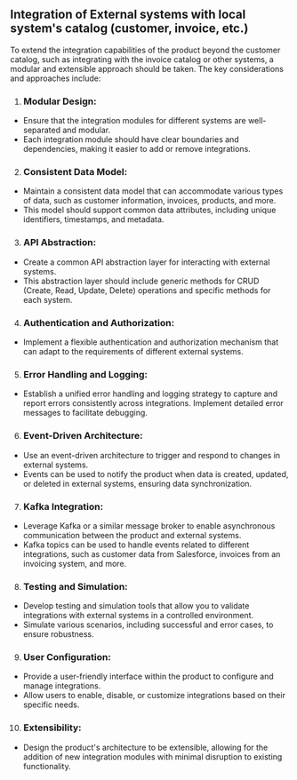 ## Integration of External systems with local system's catalog (customer, invoice, etc.)

To extend the integration capabilities of the product beyond the customer catalog, such as integrating with the invoice catalog or other systems, a modular and extensible approach should be taken. The key considerations and approaches include:

1) ### Modular Design: 
<ul>
    <li>Ensure that the integration modules for different systems are well-separated and modular.</li>
    <li>Each integration module should have clear boundaries and dependencies, making it easier to add or remove integrations.</li>
</ul>

2) ### Consistent Data Model: 
<ul>
    <li>Maintain a consistent data model that can accommodate various types of data, such as customer information, invoices, products, and more.</li> 
    <li>This model should support common data attributes, including unique identifiers, timestamps, and metadata.</li>
</ul>

3) ### API Abstraction: 
<ul>
    <li>Create a common API abstraction layer for interacting with external systems. </li> 
    <li>This abstraction layer should include generic methods for CRUD (Create, Read, Update, Delete) operations and specific methods for each system. </li>
</ul>

4) ### Authentication and Authorization: 
<ul>
    <li>Implement a flexible authentication and authorization mechanism that can adapt to the requirements of different external systems.</li>
</ul>

5) ### Error Handling and Logging: 
<ul>
    <li>Establish a unified error handling and logging strategy to capture and report errors consistently across integrations. Implement detailed error messages to facilitate debugging.</li>
</ul>

6) ### Event-Driven Architecture: 
<ul>
    <li>Use an event-driven architecture to trigger and respond to changes in external systems.</li> 
    <li>Events can be used to notify the product when data is created, updated, or deleted in external systems, ensuring data synchronization.</li>
</ul>

7) ### Kafka Integration:
<ul> 
    <li>Leverage Kafka or a similar message broker to enable asynchronous communication between the product and external systems.</li> 
    <li>Kafka topics can be used to handle events related to different integrations, such as customer data from Salesforce, invoices from an invoicing system, and more.</li>
</ul>

8) ### Testing and Simulation: 
<ul>
    <li>Develop testing and simulation tools that allow you to validate integrations with external systems in a controlled environment.</li>
    <li>Simulate various scenarios, including successful and error cases, to ensure robustness.</li>
</ul>

9) ### User Configuration: 
<ul>
    <li>Provide a user-friendly interface within the product to configure and manage integrations. </li>
    <li>Allow users to enable, disable, or customize integrations based on their specific needs. </li>
</ul>

10) ### Extensibility: 
<ul>
    <li>Design the product's architecture to be extensible, allowing for the addition of new integration modules with minimal disruption to existing functionality. </li>
</ul>